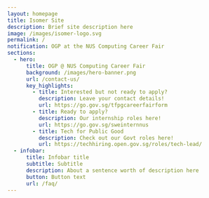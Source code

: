```yaml
---
layout: homepage
title: Isomer Site
description: Brief site description here
image: /images/isomer-logo.svg
permalink: /
notification: OGP at the NUS Computing Career Fair
sections:
  - hero:
      title: OGP @ NUS Computing Career Fair
      background: /images/hero-banner.png
      url: /contact-us/
      key_highlights:
        - title: Interested but not ready to apply?
          description: Leave your contact details!
          url: https://go.gov.sg/tfpgcareerfairform
        - title: Ready to apply?
          description: Our internship roles here!
          url: https://go.gov.sg/sweinternnus
        - title: Tech for Public Good
          description: Check out our Govt roles here!
          url: https://techhiring.open.gov.sg/roles/tech-lead/
  - infobar:
      title: Infobar title
      subtitle: Subtitle
      description: About a sentence worth of description here
      button: Button text
      url: /faq/
---
```


